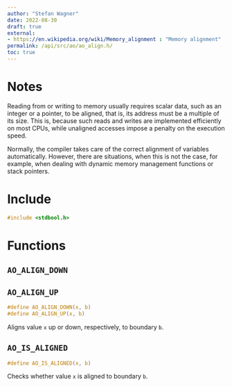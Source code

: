 ```yaml
---
author: "Stefan Wagner"
date: 2022-08-30
draft: true
external:
- https://en.wikipedia.org/wiki/Memory_alignment : "Memory alignment"
permalink: /api/src/ao/ao_align.h/
toc: true
---
```


# Notes

Reading from or writing to memory usually requires scalar data, such as an integer or a pointer, to be aligned, that is, its address must be a multiple of its size. This is, because such reads and writes are implemented efficiently on most CPUs, while unaligned accesses impose a penalty on the execution speed.

Normally, the compiler takes care of the correct alignment of variables automatically. However, there are situations, when this is not the case, for example, when dealing with dynamic memory management functions or stack pointers.

# Include

```c
#include <stdbool.h>
```

# Functions

## `AO_ALIGN_DOWN`
## `AO_ALIGN_UP`

```c
#define AO_ALIGN_DOWN(x, b)
#define AO_ALIGN_UP(x, b)
```

Aligns value `x` up or down, respectively, to boundary `b`.

## `AO_IS_ALIGNED`

```c
#define AO_IS_ALIGNED(x, b)
```

Checks whether value `x` is aligned to boundary `b`.
